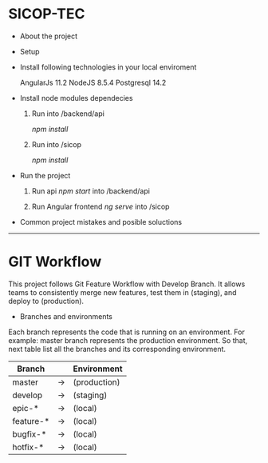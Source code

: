 # SICOP-TEC


 * About the project


 * Setup

 - Install following technologies in your local enviroment
    
    AngularJs 11.2
    NodeJS 8.5.4
    Postgresql 14.2


 - Install node modules dependecies

    1. Run into /backend/api
  
        *npm install*
    
    2. Run into /sicop
    
        *npm install*

 - Run the project

    1. Run api
        *npm start* into /backend/api

    2. Run Angular frontend
        *ng serve* into /sicop


 - Common project mistakes and posible soluctions



-----------------------------

# GIT Workflow

This project follows Git Feature Workflow with Develop Branch. It allows teams to consistently merge new features, test them in (staging), and deploy to (production).


* Branches and environments

Each branch represents the code that is running on an environment. For example: master branch represents the production environment. So that, next table list all the branches and its corresponding environment.

 **Branch**    |   | **Environment**
------------|---|------------
 master    | -> |	(production)
 develop   | -> |	(staging)
 epic-*    | -> |	(local)
 feature-* | -> |	(local)
 bugfix-*  | -> |	(local)
 hotfix-*  | -> |	(local)
